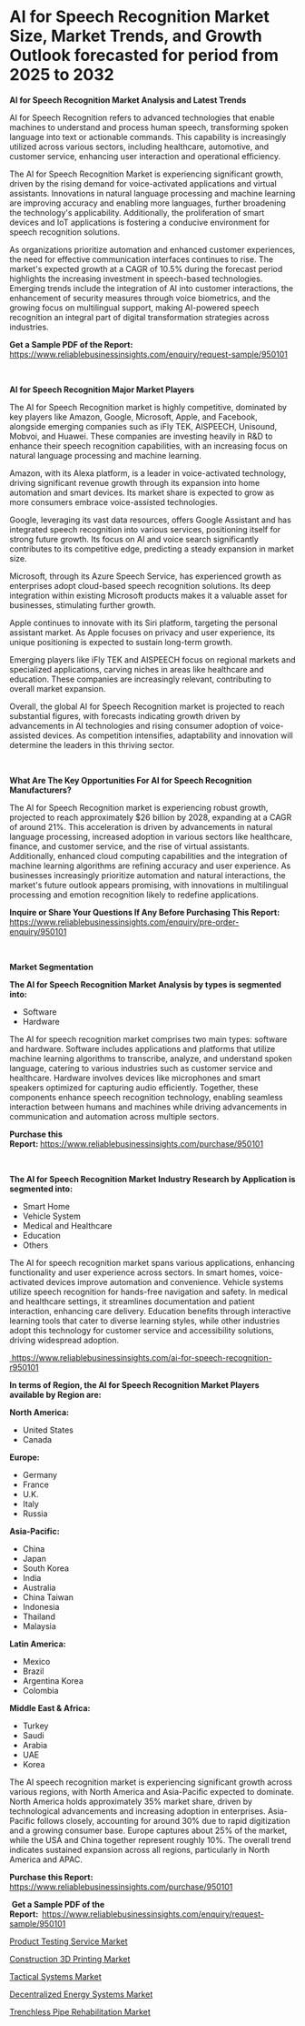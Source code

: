 <p><h1>AI for Speech Recognition Market Size, Market Trends, and Growth Outlook forecasted for period from 2025 to 2032</h1></p><p><strong>AI for Speech Recognition Market Analysis and Latest Trends</strong></p>
<p><p>AI for Speech Recognition refers to advanced technologies that enable machines to understand and process human speech, transforming spoken language into text or actionable commands. This capability is increasingly utilized across various sectors, including healthcare, automotive, and customer service, enhancing user interaction and operational efficiency.</p><p>The AI for Speech Recognition Market is experiencing significant growth, driven by the rising demand for voice-activated applications and virtual assistants. Innovations in natural language processing and machine learning are improving accuracy and enabling more languages, further broadening the technology's applicability. Additionally, the proliferation of smart devices and IoT applications is fostering a conducive environment for speech recognition solutions.</p><p>As organizations prioritize automation and enhanced customer experiences, the need for effective communication interfaces continues to rise. The market's expected growth at a CAGR of 10.5% during the forecast period highlights the increasing investment in speech-based technologies. Emerging trends include the integration of AI into customer interactions, the enhancement of security measures through voice biometrics, and the growing focus on multilingual support, making AI-powered speech recognition an integral part of digital transformation strategies across industries.</p></p>
<p><strong>Get a Sample PDF of the Report:&nbsp;</strong> <a href="https://www.reliablebusinessinsights.com/enquiry/request-sample/950101?utm_campaign=63&utm_medium=2&utm_source=Github&utm_content=ia&utm_term=07032025&utm_id=ai-for-speech-recognition">https://www.reliablebusinessinsights.com/enquiry/request-sample/950101</a></p>
<p>&nbsp;</p>
<p><strong>AI for Speech Recognition Major Market Players</strong></p>
<p><p>The AI for Speech Recognition market is highly competitive, dominated by key players like Amazon, Google, Microsoft, Apple, and Facebook, alongside emerging companies such as iFly TEK, AISPEECH, Unisound, Mobvoi, and Huawei. These companies are investing heavily in R&D to enhance their speech recognition capabilities, with an increasing focus on natural language processing and machine learning.</p><p>Amazon, with its Alexa platform, is a leader in voice-activated technology, driving significant revenue growth through its expansion into home automation and smart devices. Its market share is expected to grow as more consumers embrace voice-assisted technologies.</p><p>Google, leveraging its vast data resources, offers Google Assistant and has integrated speech recognition into various services, positioning itself for strong future growth. Its focus on AI and voice search significantly contributes to its competitive edge, predicting a steady expansion in market size.</p><p>Microsoft, through its Azure Speech Service, has experienced growth as enterprises adopt cloud-based speech recognition solutions. Its deep integration within existing Microsoft products makes it a valuable asset for businesses, stimulating further growth.</p><p>Apple continues to innovate with its Siri platform, targeting the personal assistant market. As Apple focuses on privacy and user experience, its unique positioning is expected to sustain long-term growth.</p><p>Emerging players like iFly TEK and AISPEECH focus on regional markets and specialized applications, carving niches in areas like healthcare and education. These companies are increasingly relevant, contributing to overall market expansion.</p><p>Overall, the global AI for Speech Recognition market is projected to reach substantial figures, with forecasts indicating growth driven by advancements in AI technologies and rising consumer adoption of voice-assisted devices. As competition intensifies, adaptability and innovation will determine the leaders in this thriving sector.</p></p>
<p>&nbsp;</p>
<p><strong>What Are The Key Opportunities For AI for Speech Recognition Manufacturers?</strong></p>
<p><p>The AI for Speech Recognition market is experiencing robust growth, projected to reach approximately $26 billion by 2028, expanding at a CAGR of around 21%. This acceleration is driven by advancements in natural language processing, increased adoption in various sectors like healthcare, finance, and customer service, and the rise of virtual assistants. Additionally, enhanced cloud computing capabilities and the integration of machine learning algorithms are refining accuracy and user experience. As businesses increasingly prioritize automation and natural interactions, the market's future outlook appears promising, with innovations in multilingual processing and emotion recognition likely to redefine applications.</p></p>
<p><strong>Inquire or Share Your Questions If Any Before Purchasing This Report:</strong> <a href="https://www.reliablebusinessinsights.com/enquiry/pre-order-enquiry/950101?utm_campaign=63&utm_medium=2&utm_source=Github&utm_content=ia&utm_term=07032025&utm_id=ai-for-speech-recognition">https://www.reliablebusinessinsights.com/enquiry/pre-order-enquiry/950101</a></p>
<p>&nbsp;</p>
<p><strong>Market Segmentation</strong></p>
<p><strong>The AI for Speech Recognition Market Analysis by types is segmented into:</strong></p>
<p><ul><li>Software</li><li>Hardware</li></ul></p>
<p><p>The AI for speech recognition market comprises two main types: software and hardware. Software includes applications and platforms that utilize machine learning algorithms to transcribe, analyze, and understand spoken language, catering to various industries such as customer service and healthcare. Hardware involves devices like microphones and smart speakers optimized for capturing audio efficiently. Together, these components enhance speech recognition technology, enabling seamless interaction between humans and machines while driving advancements in communication and automation across multiple sectors.</p></p>
<p><strong>Purchase this Report:&nbsp;</strong><a href="https://www.reliablebusinessinsights.com/purchase/950101?utm_campaign=63&utm_medium=2&utm_source=Github&utm_content=ia&utm_term=07032025&utm_id=ai-for-speech-recognition">https://www.reliablebusinessinsights.com/purchase/950101</a></p>
<p>&nbsp;</p>
<p><strong>The AI for Speech Recognition Market Industry Research by Application is segmented into:</strong></p>
<p><ul><li>Smart Home</li><li>Vehicle System</li><li>Medical and Healthcare</li><li>Education</li><li>Others</li></ul></p>
<p><p>The AI for speech recognition market spans various applications, enhancing functionality and user experience across sectors. In smart homes, voice-activated devices improve automation and convenience. Vehicle systems utilize speech recognition for hands-free navigation and safety. In medical and healthcare settings, it streamlines documentation and patient interaction, enhancing care delivery. Education benefits through interactive learning tools that cater to diverse learning styles, while other industries adopt this technology for customer service and accessibility solutions, driving widespread adoption.</p></p>
<p><a href="https://www.reliablebusinessinsights.com/ai-for-speech-recognition-r950101?utm_campaign=63&utm_medium=2&utm_source=Github&utm_content=ia&utm_term=07032025&utm_id=ai-for-speech-recognition">&nbsp;https://www.reliablebusinessinsights.com/ai-for-speech-recognition-r950101</a></p>
<p><strong>In terms of Region, the AI for Speech Recognition Market Players available by Region are:</strong></p>
<p>
    <p> <strong> North America: </strong>
        <ul>
            <li>United States</li>
            <li>Canada</li>
        </ul>
        </p> 
    <p> <strong> Europe: </strong>
        <ul>
            <li>Germany</li>
            <li>France</li>
            <li>U.K.</li>
            <li>Italy</li>
            <li>Russia</li>
        </ul>
        </p> 
    <p> <strong> Asia-Pacific: </strong>
        <ul>
            <li>China</li>
            <li>Japan</li>
            <li>South Korea</li>
            <li>India</li>
            <li>Australia</li>
            <li>China Taiwan</li>
            <li>Indonesia</li>
            <li>Thailand</li>
            <li>Malaysia</li>
        </ul>
        </p> 
    <p> <strong> Latin America: </strong>
        <ul>
            <li>Mexico</li>
            <li>Brazil</li>
            <li>Argentina Korea</li>
            <li>Colombia</li>
        </ul>
        </p> 
    <p> <strong> Middle East & Africa: </strong>
        <ul>
            <li>Turkey</li>
            <li>Saudi</li>
            <li>Arabia</li>
            <li>UAE</li>
            <li>Korea</li>
        </ul>
    </p>
    </p>
<p><p>The AI speech recognition market is experiencing significant growth across various regions, with North America and Asia-Pacific expected to dominate. North America holds approximately 35% market share, driven by technological advancements and increasing adoption in enterprises. Asia-Pacific follows closely, accounting for around 30% due to rapid digitization and a growing consumer base. Europe captures about 25% of the market, while the USA and China together represent roughly 10%. The overall trend indicates sustained expansion across all regions, particularly in North America and APAC.</p></p>
<p><strong>Purchase this Report: </strong><a href="https://www.reliablebusinessinsights.com/purchase/950101?utm_campaign=63&utm_medium=2&utm_source=Github&utm_content=ia&utm_term=07032025&utm_id=ai-for-speech-recognition">https://www.reliablebusinessinsights.com/purchase/950101</a></p>
<p>&nbsp;<strong>Get a Sample PDF of the Report:&nbsp;&nbsp;</strong><a href="https://www.reliablebusinessinsights.com/enquiry/request-sample/950101?utm_campaign=63&utm_medium=2&utm_source=Github&utm_content=ia&utm_term=07032025&utm_id=ai-for-speech-recognition">https://www.reliablebusinessinsights.com/enquiry/request-sample/950101</a></p>
<p><strong></strong></p>
<p><p><a href="https://github.com/rokiahgrendy/Market-Research-Report-List-1/blob/main/product-testing-service-market.md?utm_campaign=63&utm_medium=2&utm_source=Github&utm_content=ia&utm_term=07032025&utm_id=ai-for-speech-recognition">Product Testing Service Market</a></p><p><a href="https://github.com/kaniselway4c/Market-Research-Report-List-1/blob/main/construction-3d-printing-market.md?utm_campaign=63&utm_medium=2&utm_source=Github&utm_content=ia&utm_term=07032025&utm_id=ai-for-speech-recognition">Construction 3D Printing Market</a></p><p><a href="https://github.com/guzasbahsas/Market-Research-Report-List-1/blob/main/tactical-systems-market.md?utm_campaign=63&utm_medium=2&utm_source=Github&utm_content=ia&utm_term=07032025&utm_id=ai-for-speech-recognition">Tactical Systems Market</a></p><p><a href="https://github.com/steegwajma22/Market-Research-Report-List-1/blob/main/decentralized-energy-systems-market.md?utm_campaign=63&utm_medium=2&utm_source=Github&utm_content=ia&utm_term=07032025&utm_id=ai-for-speech-recognition">Decentralized Energy Systems Market</a></p><p><a href="https://github.com/nagateyisu29/Market-Research-Report-List-1/blob/main/trenchless-pipe-rehabilitation-market.md?utm_campaign=63&utm_medium=2&utm_source=Github&utm_content=ia&utm_term=07032025&utm_id=ai-for-speech-recognition">Trenchless Pipe Rehabilitation Market</a></p></p>